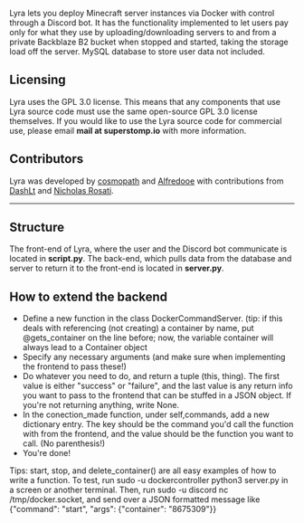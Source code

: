 Lyra lets you deploy Minecraft server instances via Docker with control through a Discord bot. It has the functionality implemented to let users pay only for what they use by uploading/downloading servers to and from a private Backblaze B2 bucket when stopped and started, taking the storage load off the server. MySQL database to store user data not included.

## Licensing

Lyra uses the GPL 3.0 license. This means that any components that use Lyra source code must use the same open-source GPL 3.0 license themselves. If you would like to use the Lyra source code for commercial use, please email **mail at superstomp.io** with more information.

## Contributors
Lyra was developed by [cosmopath](https://github.com/cosmopath) and [Alfredooe](https://github.com/Alfredooe) with contributions from [DashLt](https://github.com/DashLt) and [Nicholas Rosati](https://github.com/hydranoid620).

---

## Structure

The front-end of Lyra, where the user and the Discord bot communicate is located in **script.py**. The back-end, which pulls data from the database and server to return it to the front-end is located in **server.py**.
        
## How to extend the backend 

- Define a new function in  the class DockerCommandServer. (tip: if this deals with referencing (not creating) a container by name, put @gets_container on the line before; now, the variable container will always lead to a Container object
- Specify any necessary arguments (and make sure when implementing the frontend to pass these!)
- Do whatever you need to do, and return a tuple (this, thing). The first value is either "success" or "failure", and the last value is any return info you want to pass to the frontend that can be stuffed in a JSON object. If you're not returning anything, write None.
- In the conection_made function, under self,commands, add a new dictionary entry. The key should be the command you'd call the function with from the frontend, and the value should be the function you want to call. (No parenthesis!)
- You're done!

Tips:
start, stop, and delete_container() are all easy examples of how to write a function.
To test, run sudo -u dockercontroller python3 server.py in a screen or another terminal. Then, run sudo -u discord nc /tmp/docker.socket, and send over a JSON formatted message like {"command": "start", "args": {"container": "8675309"}}

